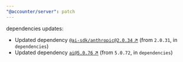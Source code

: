 ```yaml
---
"@accounter/server": patch
---
```

dependencies updates:
  - Updated dependency [`@ai-sdk/anthropic@2.0.34` ↗︎](https://www.npmjs.com/package/@ai-sdk/anthropic/v/2.0.34) (from `2.0.31`, in `dependencies`)
  - Updated dependency [`ai@5.0.76` ↗︎](https://www.npmjs.com/package/ai/v/5.0.76) (from `5.0.72`, in `dependencies`)
